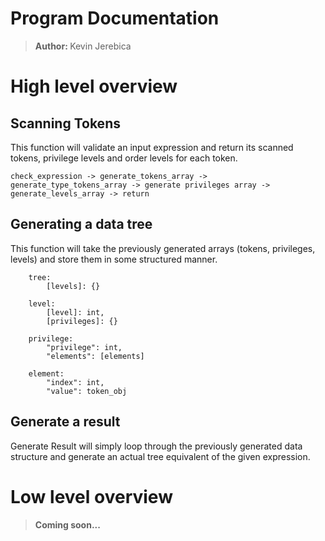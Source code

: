 # Program Documentation

> <b>Author: </b> Kevin Jerebica

# High level overview

## Scanning Tokens 

This function will validate an input expression and return its scanned tokens, privilege levels and order levels for each token.

```check_expression -> generate_tokens_array -> generate_type_tokens_array -> generate privileges array -> generate_levels_array -> return```

## Generating a data tree

This function will take the previously generated arrays (tokens, privileges, levels) and store them in some structured manner. 

```
    tree:
        [levels]: {}
    
    level:
        [level]: int, 
        [privileges]: {}
    
    privilege:
        "privilege": int, 
        "elements": [elements]

    element:
        "index": int,
        "value": token_obj
```

## Generate a result 

Generate Result will simply loop through the previously generated data structure and generate an actual tree equivalent of the given expression.

# Low level overview 

> <b>Coming soon...</b>
